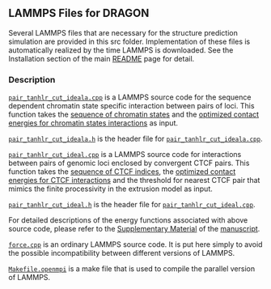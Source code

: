 ## LAMMPS Files for DRAGON 

Several LAMMPS files that are necessary for the structure prediction simulation are provided in this src folder. Implementation of these files is automatically realized by the time LAMMPS is downloaded. See the Installation section of the main [README](../../README.md) page for detail.

### Description

[`pair_tanhlr_cut_ideala.cpp`](./pair_tanhlr_cut_ideal.cpp) is a LAMMPS source code for the sequence dependent chromatin state specific interaction between pairs of loci. This function takes the [sequence of chromatin states](../../runMolecularDynamics/inputFiles/epig_input/chromStates/) and the [optimized contact energies for chromatin states interactions](../md/lmps_input/ucs_chrom.txt) as input. 

[`pair_tanhlr_cut_ideala.h`](./pair_tanhlr_cut_ideal.h) is the header file for [`pair_tanhlr_cut_ideala.cpp`](./pair_tanhlr_cut_ideal.cpp).

[`pair_tanhlr_cut_ideal.cpp`](./pair_tanhlr_cut_ideal.cpp) is a LAMMPS source code for interactions between pairs of genomic loci enclosed by convergent CTCF pairs. This function takes the [sequence of CTCF indices](../../runMolecularDynamics/inputFiles/epig_input/ctcfSites/), the [optimized contact energies for CTCF interactions](../md/lmps_input/uctcf_chrom.txt) and the threshold for nearest CTCF pair that mimics the finite processivity in the extrusion model as input. 

[`pair_tanhlr_cut_ideal.h`](./pair_tanhlr_cut_ideal.h) is the header file for [`pair_tanhlr_cut_ideal.cpp`](./pair_tanhlr_cut_ideal.cpp).

For detailed descriptions of the energy functions associated with above source code, please refer to the [Supplementary Material](https://www.biorxiv.org/highwire/filestream/86852/field_highwire_adjunct_files/0/282095-1.pdf) of the [manuscript](https://www.biorxiv.org/content/early/2018/03/15/282095).

[`force.cpp`](./force.cpp) is an ordinary LAMMPS source code. It is put here simply to avoid the possible incompatibility between different versions of LAMMPS.

[`Makefile.openmpi`](./Makefile.openmpi) is a make file that is used to compile the parallel version of LAMMPS.